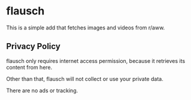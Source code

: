 # flausch

This is a simple add that fetches images and videos from r/aww.

## Privacy Policy

flausch only requires internet access permission, because it retrieves its content from here.

Other than that, flausch will not collect or use your private data.

There are no ads or tracking.
